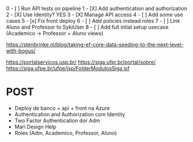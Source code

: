 0 - [ ] Run API tests on pipeline
1 - [X] Add authentication and authorization
2 - [X] Use Identity? YES
3 - [X] Manage API access
4 - [ ] Add some use cases
5 - [x] Fix front deploy
6 - [ ] Add policies instead roles
7 - [ ] Link Aluno and Professor to SykiUser
8 - [ ] Add full intial setup usecase (Academico -> Professor + Aluno views)


https://stenbrinke.nl/blog/taking-ef-core-data-seeding-to-the-next-level-with-bogus/


https://portalservicos.usp.br/
https://siga.ufpr.br/portal/sobre/
https://siga.ufpe.br/ufpe/jsp/FolderModulosSiga.jsf

# POST
- Deploy de banco + api + front na Azure
- Authentication and Authorization com Identity
- Two Factor Authentication dor Adm
- Mari Design Help
- Roles (Adm, Academico, Professor, Aluno)
